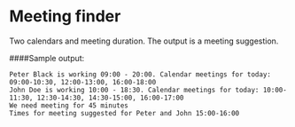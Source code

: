 # Meeting finder
Two calendars and meeting duration. The output is a meeting suggestion.

####Sample output:
```
Peter Black is working 09:00 - 20:00. Calendar meetings for today: 09:00-10:30, 12:00-13:00, 16:00-18:00 
John Doe is working 10:00 - 18:30. Calendar meetings for today: 10:00-11:30, 12:30-14:30, 14:30-15:00, 16:00-17:00 
We need meeting for 45 minutes
Times for meeting suggested for Peter and John 15:00-16:00
```